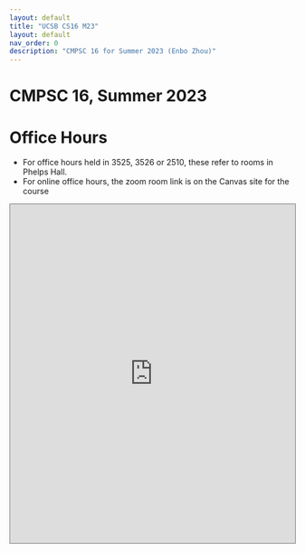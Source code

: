 ```yaml
---
layout: default
title: "UCSB CS16 M23"
layout: default
nav_order: 0
description: "CMPSC 16 for Summer 2023 (Enbo Zhou)"
---
```


<style>
  iframe { width: 100%; height: 600px; }
</style>


# CMPSC 16, Summer 2023

# Office Hours

* For office hours held in 3525, 3526 or 2510, these refer to rooms in Phelps Hall.
* For online office hours, the zoom room link is on the Canvas site for the course

<iframe src="https://calendar.google.com/calendar/embed?src=c_fc42d89096b1476cc91635da9580d839cf22a121667160fbddd334cbb830c250%40group.calendar.google.com&ctz=America%2FLos_Angeles" style="border:solid 1px #777" width="800" height="600" frameborder="0" scrolling="no"></iframe>
